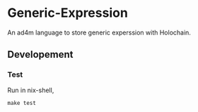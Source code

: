 # Generic-Expression

An ad4m language to store generic experssion with Holochain.

## Developement

### Test

Run in nix-shell,

```shell
make test
```
